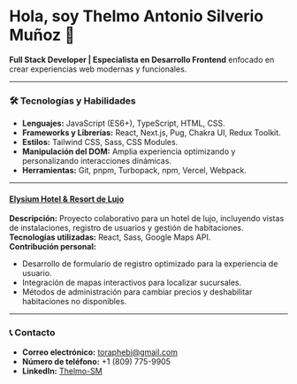 # Hola, soy Thelmo Antonio Silverio Muñoz 👋

**Full Stack Developer | Especialista en Desarrollo Frontend** enfocado en crear experiencias web modernas y funcionales.

---

### 🛠️ Tecnologías y Habilidades  
- **Lenguajes:** JavaScript (ES6+), TypeScript, HTML, CSS.  
- **Frameworks y Librerías:** React, Next.js, Pug, Chakra UI, Redux Toolkit.
- **Estilos:** Tailwind CSS, Sass, CSS Modules.  
- **Manipulación del DOM:** Amplia experiencia optimizando y personalizando interacciones dinámicas.  
- **Herramientas:** Git, pnpm, Turbopack, npm, Vercel, Webpack.  

---

#### [Elysium Hotel & Resort de Lujo](https://github.com/RGonzalezRebolledo/PFhenrypt21b)  
**Descripción:** Proyecto colaborativo para un hotel de lujo, incluyendo vistas de instalaciones, registro de usuarios y gestión de habitaciones.  
**Tecnologías utilizadas:** React, Sass, Google Maps API.  
**Contribución personal:**  
- Desarrollo de formulario de registro optimizado para la experiencia de usuario.  
- Integración de mapas interactivos para localizar sucursales.  
- Métodos de administración para cambiar precios y deshabilitar habitaciones no disponibles.

- ---

### 📞 Contacto  
- **Correo electrónico:** toraphebi@gmail.com  
- **Número de teléfono:** +1 (809) 775-9905  
- **LinkedIn:** [Thelmo-SM](https://www.linkedin.com/in/thelmo-sm/)  
